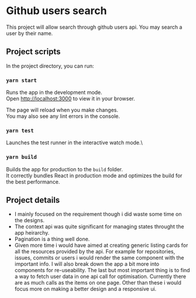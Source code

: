 # Github users search

This project will allow search through github users api. You may search a user by their name.

## Project scripts

In the project directory, you can run:

### `yarn start`

Runs the app in the development mode.\
Open [http://localhost:3000](http://localhost:3000) to view it in your browser.

The page will reload when you make changes.\
You may also see any lint errors in the console.

### `yarn test`

Launches the test runner in the interactive watch mode.\

### `yarn build`

Builds the app for production to the `build` folder.\
It correctly bundles React in production mode and optimizes the build for the best performance.

## Project details

- I mainly focused on the requirement though i did waste some time on the designs.
- The context api was quite significant for managing states throught the app heirarchy.
- Pagination is a thing well done.
- Given more time i would have aimed at creating generic listing cards for all the resources provided by the api. For example for repositories, issues, commits or users i would render the same component with the important info. I will also break down the app a bit more into components for re-useability. The last but most important thing is to find a way to fetch user data in one api call for optimisation. Currently there are as much calls as the items on one page. Other than these i would focus more on making a better design and a responsive ui.
